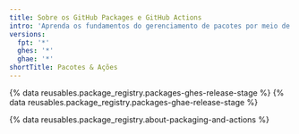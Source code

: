 ```yaml
---
title: Sobre os GitHub Packages e GitHub Actions
intro: 'Aprenda os fundamentos do gerenciamento de pacotes por meio de seus fluxos de trabalho de {% data variables.product.prodname_actions %}.'
versions:
  fpt: '*'
  ghes: '*'
  ghae: '*'
shortTitle: Pacotes & Ações
---
```


{% data reusables.package_registry.packages-ghes-release-stage %}
{% data reusables.package_registry.packages-ghae-release-stage %}

{% data reusables.package_registry.about-packaging-and-actions %}
